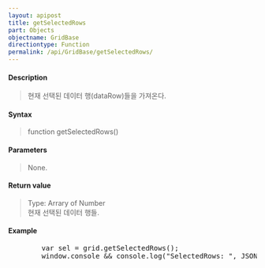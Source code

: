 ```yaml
---
layout: apipost
title: getSelectedRows
part: Objects
objectname: GridBase
directiontype: Function
permalink: /api/GridBase/getSelectedRows/
---
```



#### Description

> 현재 선택된 데이터 행(dataRow)들을 가져온다.


#### Syntax

> function getSelectedRows()

#### Parameters

> None.

#### Return value

> Type: Arrary of Number  
> 현재 선택된 데이터 행들.

#### Example

<pre class="prettyprint">
        var sel = grid.getSelectedRows();
        window.console && console.log("SelectedRows: ", JSON.stringify(sel));
</pre>


